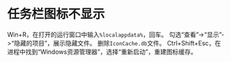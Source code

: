 # 任务栏图标不显示

Win+R，在打开的运行窗口中输入`%localappdata%`，回车。
勾选“查看”->“显示”->“隐藏的项目”，展示隐藏文件。
删除`IconCache.db`文件。
Ctrl+Shift+Esc，在进程中找到“Windows资源管理器”，选择“重新启动”，重建图标缓存。